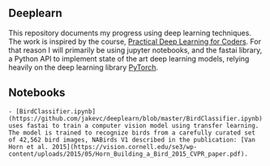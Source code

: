 ## Deeplearn 

This repository documents my progress using deep learning techniques. The work is inspired by the course, [Practical Deep Learning for Coders](https://course.fast.ai/). For that reason I will primarily be using jupyter notebooks, and the fastai library, a Python API to implement state of the art deep learning models, relying heavily on the deep learning library [PyTorch](https://pytorch.org/).

## Notebooks

    - [BirdClassifier.ipynb](https://github.com/jakevc/deeplearn/blob/master/BirdClassifier.ipynb) uses fastai to train a computer vision model using transfer learning. The model is trained to recognize birds from a carefully curated set of 42,562 bird images, NABirds V1 described in the publication: [Van Horn et al. 2015](https://vision.cornell.edu/se3/wp-content/uploads/2015/05/Horn_Building_a_Bird_2015_CVPR_paper.pdf).
